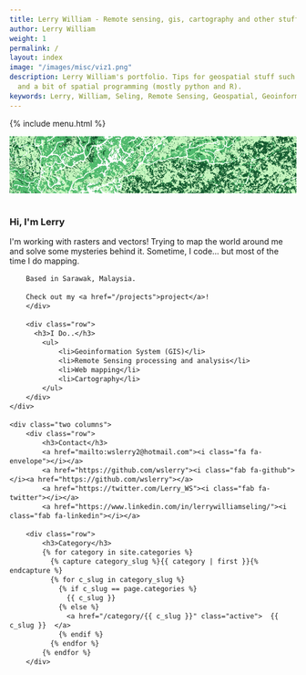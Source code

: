 ```yaml
---
title: Lerry William - Remote sensing, gis, cartography and other stuff!
author: Lerry William
weight: 1
permalink: /
layout: index
image: "/images/misc/viz1.png"
description: Lerry William's portfolio. Tips for geospatial stuff such as Geoinformation, Remote Sensing, Geomatics,
  and a bit of spatial programming (mostly python and R).
keywords: Lerry, William, Seling, Remote Sensing, Geospatial, Geoinformation, Analysis, Geomatics, Cartography
---
```

{% include menu.html %}

![img_grn1.png](/images/misc/img_grn1.png)
<p></p>
<div class="row">
	<div class="ten columns">
		<div class="row">
		<h3>Hi, I'm Lerry</h3>
		I'm working with rasters and vectors! Trying to map the world around me and solve some mysteries behind it.
		Sometime, I code... but most of the time I do mapping.

		Based in Sarawak, Malaysia.

		Check out my <a href="/projects">project</a>!
		</div>

		<div class="row">
		  <h3>I Do..</h3>
			<ul>
				<li>Geoinformation System (GIS)</li>
				<li>Remote Sensing processing and analysis</li>
				<li>Web mapping</li>
				<li>Cartography</li>
			</ul>
		</div>
	</div>

	<div class="two columns">
		<div class="row">
			<h3>Contact</h3>
			<a href="mailto:wslerry2@hotmail.com"><i class="fa fa-envelope"></i></a>
			<a href="https://github.com/wslerry"><i class="fab fa-github"></i><a href="https://github.com/wslerry"></a>
			<a href="https://twitter.com/Lerry_WS"><i class="fab fa-twitter"></i></a>
			<a href="https://www.linkedin.com/in/lerrywilliamseling/"><i class="fab fa-linkedin"></i></a>

		<div class="row">
			<h3>Category</h3>
			{% for category in site.categories %}
			  {% capture category_slug %}{{ category | first }}{% endcapture %}
			  {% for c_slug in category_slug %}
				{% if c_slug == page.categories %}
				  {{ c_slug }}
				{% else %}
				  <a href="/category/{{ c_slug }}" class="active">  {{ c_slug }}  </a>
				{% endif %}
			  {% endfor %}
			{% endfor %}
		</div>
